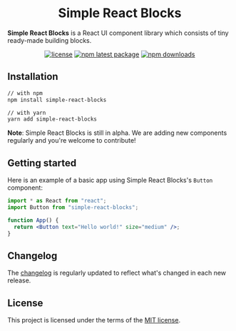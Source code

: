 <h1 align="center">Simple React Blocks</h1>

**Simple React Blocks** is a React UI component library which consists of tiny ready-made building blocks.

<div align="center">

[![license](https://img.shields.io/badge/license-MIT-blue.svg)](https://github.com/aialvi/simple-react-blocks/blob/HEAD/LICENSE)
[![npm latest package](https://img.shields.io/npm/v/simple-react-blocks/latest.svg)](https://www.npmjs.com/package/simple-react-blocks)
[![npm downloads](https://img.shields.io/npm/dm/simple-react-blocks.svg)](https://www.npmjs.com/package/simple-react-blocks)

</div>

## Installation

```sh
// with npm
npm install simple-react-blocks

// with yarn
yarn add simple-react-blocks
```

**Note**: Simple React Blocks is still in alpha.
We are adding new components regularly and you're welcome to contribute!

## Getting started

Here is an example of a basic app using Simple React Blocks's `Button` component:

```jsx
import * as React from "react";
import Button from "simple-react-blocks";

function App() {
  return <Button text="Hello world!" size="medium" />;
}
```

## Changelog

The [changelog](https://github.com/aialvi/simple-react-blocks/releases) is regularly updated to reflect what's changed in each new release.

## License

This project is licensed under the terms of the
[MIT license](/LICENSE).
